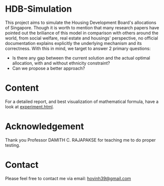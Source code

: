 # HDB-Simulation

This project aims to simulate the Housing Development Board's allocations of Singapore. Though it is worth to mention that many research papers have pointed out the briliance of this model in comparison with others around the world, from social welfare, real estate and housings' perspective, no official documentation explains explicitly the underlying mechanism and its correctness. With this in mind, we target to answer 2 primary questions:
* Is there any gap between the current solution and the actual optimal allocation, with and without ethnicity constraint?
* Can we propose a better approach?

# Content

For a detailed report, and best visualization of mathematical formula, have a look at [experiment.html](document/experiment.html).

# Acknowledgement

Thank you Professor DAMITH C. RAJAPAKSE for teaching me to do proper testing.

# Contact
Please feel free to contact me via email: hovinh39@gmail.com